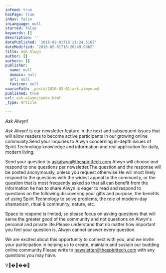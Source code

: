 ```yaml
---
inFeed: true
hasPage: true
inNav: false
inLanguage: null
starred: false
keywords: []
description: ''
datePublished: '2016-02-01T16:21:24.516Z'
dateModified: '2016-02-01T16:20:49.986Z'
title: Ask Alwyn
author: []
authors: []
publisher:
  name: null
  domain: null
  url: null
  favicon: null
sourcePath: _posts/2016-02-01-ask-alwyn.md
published: true
url: ask-alwyn/index.html
_type: Article

---
```

_Ask Alwyn!_

_Ask Alwyn!_ is our
newsletter feature in the next and subsequent issues that will allow readers to
become active participants in our growing online community.Send your inquiries to Alwyn concerning
in-depth issues of Spirit Technology knowledge and information and real application
for daily, modern living.

Send your question to [askalwyn@thespirittech.com][0].Alwyn will choose and respond to one
questions per newsletter.The question
and the response will be posted anonymously, unless you request otherwise.He will most likely respond to the questions
with the widest appeal to the community, or the question that is most
frequently asked so that all can benefit from the information he has to
share.Alwyn is eager to read and
respond to questions on the following:discovering your gifts and purpose, the benefits of using Spirit
Technology to solve problems, the role of modern-day shamanism, ritual &
community, nature, etc.

Space to respond is limited, so please focus on asking
questions that will serve the greater good of the community and not questions
on Alwyn's personal and private life.Please understand that no matter how important you feel your question
is, Alwyn cannot answer every question.

We are excited about this opportunity to connect with you, and
we invite your participation in helping us to create, maintain and sustain our
budding online community.Please write
to [newsletter@thespirittech.com][1]
with any questions you may have.

V���

[0]: mailto:askalwyn@thespirittech.com
[1]: mailto:newsletter@thespirittech.com